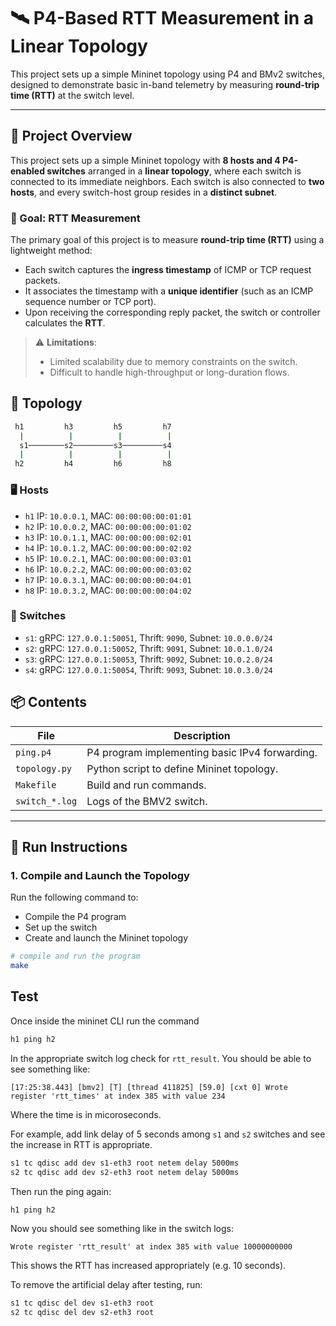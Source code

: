 # 🛰️ P4-Based RTT Measurement in a Linear Topology

This project sets up a simple Mininet topology using P4 and BMv2 switches, designed to demonstrate basic in-band telemetry by measuring **round-trip time (RTT)** at the switch level.

---

## 📘 Project Overview

This project sets up a simple Mininet topology with **8 hosts and 4 P4-enabled switches** arranged in a **linear topology**, where each switch is connected to its immediate neighbors. Each switch is also connected to **two hosts**, and every switch-host group resides in a **distinct subnet**.

### 🎯 Goal: RTT Measurement

The primary goal of this project is to measure **round-trip time (RTT)** using a lightweight method:

- Each switch captures the **ingress timestamp** of ICMP or TCP request packets.
- It associates the timestamp with a **unique identifier** (such as an ICMP sequence number or TCP port).
- Upon receiving the corresponding reply packet, the switch or controller calculates the **RTT**.

> ⚠️ **Limitations**:
> - Limited scalability due to memory constraints on the switch.
> - Difficult to handle high-throughput or long-duration flows.


## 🧱 Topology
```bash
 h1         h3         h5         h7
  |          |          |          |
  s1────────s2─────────s3─────────s4
  |          |          |          |
 h2         h4         h6         h8
```

### 🖥️ Hosts

- `h1` IP: `10.0.0.1`, MAC: `00:00:00:00:01:01`
- `h2` IP: `10.0.0.2`, MAC: `00:00:00:00:01:02`
- `h3` IP: `10.0.1.1`, MAC: `00:00:00:00:02:01`
- `h4` IP: `10.0.1.2`, MAC: `00:00:00:00:02:02`
- `h5` IP: `10.0.2.1`, MAC: `00:00:00:00:03:01`
- `h6` IP: `10.0.2.2`, MAC: `00:00:00:00:03:02`
- `h7` IP: `10.0.3.1`, MAC: `00:00:00:00:04:01`
- `h8` IP: `10.0.3.2`, MAC: `00:00:00:00:04:02`

### 🔀 Switches

- `s1`: gRPC: `127.0.0.1:50051`, Thrift: `9090`, Subnet: `10.0.0.0/24`
- `s2`: gRPC: `127.0.0.1:50052`, Thrift: `9091`, Subnet: `10.0.1.0/24`
- `s3`: gRPC: `127.0.0.1:50053`, Thrift: `9092`, Subnet: `10.0.2.0/24`
- `s4`: gRPC: `127.0.0.1:50054`, Thrift: `9093`, Subnet: `10.0.3.0/24`


## 📦 Contents

| File            | Description                                    |
|-----------------|----------------------------------------------- |
| `ping.p4`       | P4 program implementing basic IPv4 forwarding. |
| `topology.py`   | Python script to define Mininet topology.      |
| `Makefile`      | Build and run commands.                        |
| `switch_*.log` | Logs of the BMV2 switch.                       |

---

## 🚀 Run Instructions

### 1. Compile and Launch the Topology

Run the following command to:
- Compile the P4 program
- Set up the switch
- Create and launch the Mininet topology

```bash
# compile and run the program
make
```

## Test 
Once inside the mininet CLI run the command

```bash
h1 ping h2
```

In the appropriate switch log check for `rtt_result`. You should be able to see something like:

```
[17:25:38.443] [bmv2] [T] [thread 411825] [59.0] [cxt 0] Wrote register 'rtt_times' at index 385 with value 234
```

Where the time is in micoroseconds.

For example, add link delay of 5 seconds among `s1` and `s2` switches and see the increase in RTT is appropriate.

```bash
s1 tc qdisc add dev s1-eth3 root netem delay 5000ms
s2 tc qdisc add dev s2-eth3 root netem delay 5000ms
```

Then run the ping again:

```bash
h1 ping h2
```

Now you should see something like in the switch logs:

```
Wrote register 'rtt_result' at index 385 with value 10000000000
```

This shows the RTT has increased appropriately (e.g. 10 seconds).

To remove the artificial delay after testing, run:

```bash
s1 tc qdisc del dev s1-eth3 root
s2 tc qdisc del dev s2-eth3 root
```

